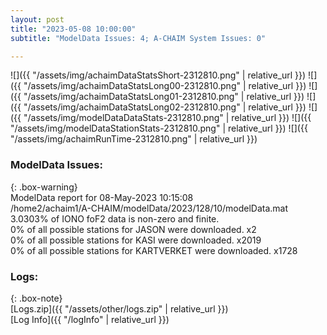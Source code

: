 ```yaml
---
layout: post
title: "2023-05-08 10:00:00"
subtitle: "ModelData Issues: 4; A-CHAIM System Issues: 0"

---
```


![]({{ "/assets/img/achaimDataStatsShort-2312810.png" | relative_url }})
![]({{ "/assets/img/achaimDataStatsLong00-2312810.png" | relative_url }})
![]({{ "/assets/img/achaimDataStatsLong01-2312810.png" | relative_url }})
![]({{ "/assets/img/achaimDataStatsLong02-2312810.png" | relative_url }})
![]({{ "/assets/img/modelDataDataStats-2312810.png" | relative_url }})
![]({{ "/assets/img/modelDataStationStats-2312810.png" | relative_url }})
![]({{ "/assets/img/achaimRunTime-2312810.png" | relative_url }})


### ModelData Issues:  
  
{: .box-warning}  
 ModelData report for 08-May-2023 10:15:08   
 /home2/achaim1/A-CHAIM/modelData/2023/128/10/modelData.mat   
 3.0303% of IONO foF2 data is non-zero and finite.   
 0% of all possible stations for JASON were downloaded. x2   
 0% of all possible stations for KASI were downloaded. x2019   
 0% of all possible stations for KARTVERKET were downloaded. x1728   
  


### Logs:  
  
{: .box-note}  
[Logs.zip]({{ "/assets/other/logs.zip" | relative_url }})  
[Log Info]({{ "/logInfo" | relative_url }})  
